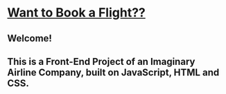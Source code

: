 # <a href="certified-draco.github.io">Want to Book a Flight??</a>

## Welcome! 
## This is a Front-End Project of an Imaginary Airline Company, built on JavaScript, HTML and CSS.

